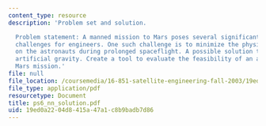 ```yaml
---
content_type: resource
description: 'Problem set and solution.

  Problem statement: A manned mission to Mars poses several significant technological
  challenges for engineers. One such challenge is to minimize the physiological impact
  on the astronauts during prolonged spaceflight. A possible solution to this is using
  artificial gravity. Create a tool to evaluate the feasibility of an artificial gravity
  Mars mission.'
file: null
file_location: /coursemedia/16-851-satellite-engineering-fall-2003/19ed0a2204d8415a47a1c8b9badb7d86_ps6_nn_solution.pdf
file_type: application/pdf
resourcetype: Document
title: ps6_nn_solution.pdf
uid: 19ed0a22-04d8-415a-47a1-c8b9badb7d86
---
```


